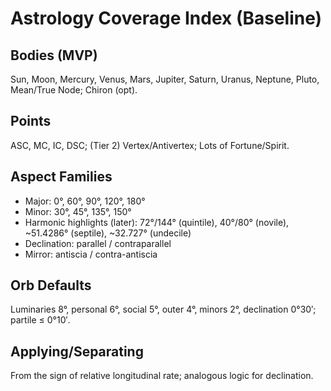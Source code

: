 
<!-- >>> AUTO-GEN BEGIN: Astrology Coverage Index v1.0 -->
# Astrology Coverage Index (Baseline)

## Bodies (MVP)
Sun, Moon, Mercury, Venus, Mars, Jupiter, Saturn, Uranus, Neptune, Pluto, Mean/True Node; Chiron (opt).

## Points
ASC, MC, IC, DSC; (Tier 2) Vertex/Antivertex; Lots of Fortune/Spirit.

## Aspect Families
- Major: 0°, 60°, 90°, 120°, 180°
- Minor: 30°, 45°, 135°, 150°
- Harmonic highlights (later): 72°/144° (quintile), 40°/80° (novile), ~51.4286° (septile), ~32.727° (undecile)
- Declination: parallel / contraparallel
- Mirror: antiscia / contra-antiscia

## Orb Defaults
Luminaries 8°, personal 6°, social 5°, outer 4°, minors 2°, declination 0°30′; partile ≤ 0°10′.

## Applying/Separating
From the sign of relative longitudinal rate; analogous logic for declination.
<!-- >>> AUTO-GEN END: Astrology Coverage Index v1.0 -->

